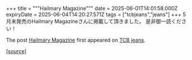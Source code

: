 +++
title = """Hailmary Magazine"""
date = 2025-06-01T14:01:58.000Z
expiryDate = 2025-06-04T14:20:27.571Z
tags = ["tcbjeans","jeans"]
+++
5月末発売のHailmary Magazineさんに掲載して頂きました。 是非御一読ください！

The post [Hailmary Magazine](http://tcbjeans.com/2025/06/01/52706) first appeared on [TCB jeans](http://tcbjeans.com).

[[source]](http://tcbjeans.com/2025/06/01/52706)
